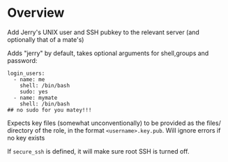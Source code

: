 # Overview

Add Jerry's UNIX user and SSH pubkey to the relevant server (and optionally that of a mate's)

Adds "jerry" by default, takes optional arguments for shell,groups and password:
```
login_users:
  - name: me
    shell: /bin/bash
    sudo: yes
  - name: mymate
    shell: /bin/bash
## no sudo for you matey!!!
```

Expects key files (somewhat unconventionally) to be provided as the files/ directory of the role, in the format `<username>.key.pub`. Will ignore errors if no key exists

If `secure_ssh` is defined, it will make sure root SSH is turned off.
